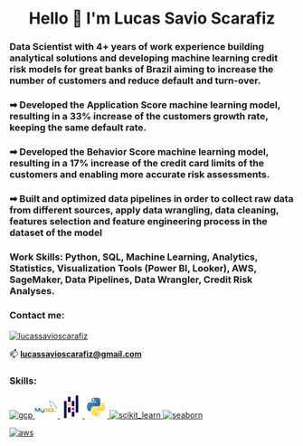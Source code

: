 <h1 align="center">Hello 👋 I'm Lucas Savio Scarafiz</h1>
<h3 align="left">Data Scientist with 4+ years of work experience building analytical solutions and developing machine learning credit risk models for great banks of Brazil aiming to increase the number of customers and reduce default and turn-over.</h3>

  
<h3 align="left"> ➡ Developed the Application Score machine learning model, resulting in a 33% increase of the customers growth rate, keeping the same default rate. </h3>

<h3 align="left"> ➡ Developed the Behavior Score machine learning model, resulting in a 17% increase of the credit card limits of the customers and enabling more accurate risk assessments. </h3>

<h3 align="left"> ➡ Built and optimized data pipelines in order to collect raw data from different sources, apply data wrangling, data cleaning, features selection and feature engineering process in the dataset of the model </h3>

<h3 align="left">Work Skills:  Python, SQL, Machine Learning, Analytics, Statistics, Visualization Tools (Power BI, Looker), AWS, SageMaker, Data Pipelines, Data Wrangler, Credit Risk Analyses. </h3>




  <h3 align="left">Contact me:</h3>
<p align="left">
<a href="https://linkedin.com/in/lucassavioscarafiz" target="blank"><img align="center" src="https://raw.githubusercontent.com/rahuldkjain/github-profile-readme-generator/master/src/images/icons/Social/linked-in-alt.svg" alt="lucassavioscarafiz" height="30" width="40" /></a>
</p>

📫 **lucassavioscarafiz@gmail.com**

<h3 align="left">Skills:</h3>
<p align="left"> <a href="https://cloud.google.com" target="_blank" rel="noreferrer"> <img src="https://www.vectorlogo.zone/logos/google_cloud/google_cloud-icon.svg" alt="gcp" width="40" height="40"/> </a> <a href="https://www.mysql.com/" target="_blank" rel="noreferrer"> <img src="https://raw.githubusercontent.com/devicons/devicon/master/icons/mysql/mysql-original-wordmark.svg" alt="mysql" width="40" height="40"/> </a> <a href="https://pandas.pydata.org/" target="_blank" rel="noreferrer"> <img src="https://raw.githubusercontent.com/devicons/devicon/2ae2a900d2f041da66e950e4d48052658d850630/icons/pandas/pandas-original.svg" alt="pandas" width="40" height="40"/> </a> <a href="https://www.python.org" target="_blank" rel="noreferrer"> <img src="https://raw.githubusercontent.com/devicons/devicon/master/icons/python/python-original.svg" alt="python" width="40" height="40"/> </a> <a href="https://scikit-learn.org/" target="_blank" rel="noreferrer"> <img src="https://upload.wikimedia.org/wikipedia/commons/0/05/Scikit_learn_logo_small.svg" alt="scikit_learn" width="40" height="40"/> </a> <a href="https://seaborn.pydata.org/" target="_blank" rel="noreferrer"> <img src="https://seaborn.pydata.org/_images/logo-mark-lightbg.svg" alt="seaborn" width="40" height="40"/> </a> <p align="left"> <a href="https://aws.amazon.com/pt/sagemaker/" target="_blank" rel="noreferrer"> <img src="https://img.shields.io/badge/AWS-%23FF9900.svg?style=for-the-badge&logo=amazon-aws&logoColor=white" alt="aws" width="40" height="40"/> </a>



